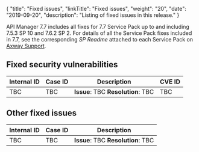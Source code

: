 {
    "title": "Fixed issues",
    "linkTitle": "Fixed issues",
    "weight": "20",
    "date": "2019-09-20",
    "description": "Listing of fixed issues in this release."
}

<!-- TODO Update this statement with the versions and SP numbers for 7.7 -->

API Manager 7.7 includes all fixes for 7.7 Service Pack up to and including 7.5.3 SP 10 and 7.6.2 SP 2. For details of all the Service Pack fixes included in 7.7, see the corresponding _SP Readme_ attached to each Service Pack on [Axway Support](https://support.axway.com).

## Fixed security vulnerabilities

<!-- TODO copy and paste the list from confluence -->

|Internal ID |Case ID |Description |CVE ID|
|--------- |--- |--- |--- |
|TBC |TBC |**Issue**: TBC **Resolution**: TBC| TBC |
  
## Other fixed issues

<!-- TODO copy and paste the list from confluence -->

|Internal ID |Case ID  |Description |
|--- |--- |--- |
|TBC |TBC |**Issue**: TBC **Resolution**: TBC| TBC |
